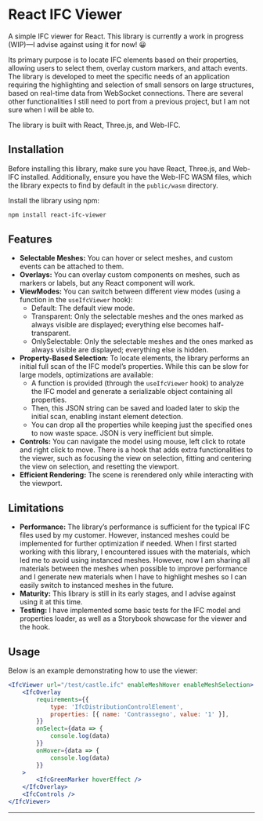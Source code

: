 # React IFC Viewer

A simple IFC viewer for React. This library is currently a work in progress (WIP)—I advise against using it for now! 😀

Its primary purpose is to locate IFC elements based on their properties, allowing users to select them, overlay custom markers, and attach events. The library is developed to meet the specific needs of an application requiring the highlighting and selection of small sensors on large structures, based on real-time data from WebSocket connections. There are several other functionalities I still need to port from a previous project, but I am not sure when I will be able to.

The library is built with React, Three.js, and Web-IFC.



## Installation

Before installing this library, make sure you have React, Three.js, and Web-IFC installed. Additionally, ensure you have the Web-IFC WASM files, which the library expects to find by default in the `public/wasm` directory.

Install the library using npm:

```bash
npm install react-ifc-viewer
```



## Features

- **Selectable Meshes:** You can hover or select meshes, and custom events can be attached to them.
- **Overlays:** You can overlay custom components on meshes, such as markers or labels, but any React component will work.
- **ViewModes:** You can switch between different view modes (using a function in the `useIfcViewer` hook):
    - Default: The default view mode.
    - Transparent: Only the selectable meshes and the ones marked as always visible are displayed; everything else becomes half-transparent.
    - OnlySelectable: Only the selectable meshes and the ones marked as always visible are displayed; everything else is hidden.
- **Property-Based Selection:** To locate elements, the library performs an initial full scan of the IFC model’s properties. While this can be slow for large models, optimizations are available:
    - A function is provided (through the `useIfcViewer` hook) to analyze the IFC model and generate a serializable object containing all properties.
    - Then, this JSON string can be saved and loaded later to skip the initial scan, enabling instant element detection.
    - You can drop all the properties while keeping just the specified ones to now waste space. JSON is very inefficient but simple.
- **Controls:** You can navigate the model using mouse, left click to rotate and right click to move. There is a hook that adds extra functionalities to the viewer, such as focusing the view on selection, fitting and centering the view on selection, and resetting the viewport.
- **Efficient Rendering:** The scene is rerendered only while interacting with the viewport.



## Limitations

- **Performance:** The library’s performance is sufficient for the typical IFC files used by my customer. However, instanced meshes could be implemented for further optimization if needed. When I first started working with this library, I encountered issues with the materials, which led me to avoid using instanced meshes. However, now I am sharing all materials between the meshes when possible to improve performance and I generate new materials when I have to highlight meshes so I can easily switch to instanced meshes in the future.
- **Maturity:** This library is still in its early stages, and I advise against using it at this time.
- **Testing:** I have implemented some basic tests for the IFC model and properties loader, as well as a Storybook showcase for the viewer and the hook.



## Usage

Below is an example demonstrating how to use the viewer:

```jsx
<IfcViewer url="/test/castle.ifc" enableMeshHover enableMeshSelection>
	<IfcOverlay
		requirements={{
			type: 'IfcDistributionControlElement',
			properties: [{ name: 'Contrassegno', value: '1' }],
		}}
		onSelect={data => {
			console.log(data)
		}}
		onHover={data => {
			console.log(data)
		}}
	>
		<IfcGreenMarker hoverEffect />
	</IfcOverlay>
	<IfcControls />
</IfcViewer>
```

---
